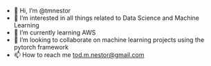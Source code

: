 - 👋 Hi, I’m @tmnestor
- 👀 I’m interested in all things related to Data Science and Machine Learning
- 🌱 I’m currently learning AWS
- 💞️ I’m looking to collaborate on machine learning projects using the pytorch framework
- 📫 How to reach me tod.m.nestor@gmail.com

<!---
tmnestor/tmnestor is a ✨ special ✨ repository because its `README.md` (this file) appears on your GitHub profile.
You can click the Preview link to take a look at your changes.
--->
